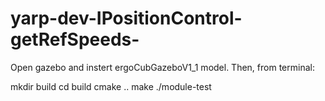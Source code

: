 # yarp-dev-IPositionControl-getRefSpeeds-


Open gazebo and instert ergoCubGazeboV1_1 model. Then, from terminal: 

mkdir build
cd build
cmake ..
make
./module-test